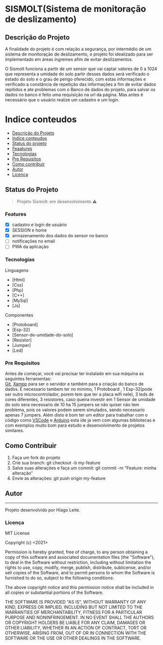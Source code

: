 # SISMOLT(Sistema de monitoração de deslizamento)

## Descrição do Projeto

<p aling="center">
A finalidade do projeto é com relação a segurança, por intermédio de um sistema de monitoração de deslizamento, o projeto foi idealizado para ser implementado em áreas íngremes afim de evitar deslizamentos. 

O Sismolt funciona a partir de um sensor que vai captar valores de 0 a 1024 que representa a umidade do solo partir desses dados será verificado o estado do solo e o grau de perigo oferecido, com estas informações e verificado a constância de repetição das informações a fim de evitar dados repitidos e ate problemas com o Banco de dados do projeto, para salvar os dados no banco é feito uma requisição na url da página. Mas antes é necessário que o usuário realize um cadastro e um login. 
</p>

Indice conteudos
================
<!--ts-->
* [Descrição do Projeto](#descrição-do-projeto)
* [Indice conteudos](#indice-conteudos)
* [Status do projeto](#status-do-projeto)
* [Feaatures](#features)
* [Tecnologias](#tecnologias)
* [Pre Requisitos](#pre-requisitos)
* [Como contribuir](#como-contribuir)
* [Autor](#autor)
* [Licença](#licença)
<!--te-->

## Status do Projeto
> Projeto Sismolt: em desenvolvimento :warning:

### Features

- [x] cadastro e login de usuário
- [x] SESSION e home
- [x] armazenamento dos dados do sensor no banco
- [ ] notificações no email
- [ ] PWA da aplicação

### Tecnologias

<p> Linguagens</p>

- [Html]
- [Css]
- [Php]
- [C++]
- [MySql]
- [Js]

<p> Componentes</p>

- [Protoboard]
- [Esp-32]
- [Sensor-de-umidade-do-solo]
- [Resistor]
- [Jumper]
- [Led]

### Pre Requisitos

Antes de começar, você vai precisar ter instalado em sua máquina as seguintes ferramentas:  
[Git]( https://git-scm.com/downloads),
[Xampp](https://www.apachefriends.org/pt_br/index.html) para ser o servidor e também para a criação do banco de dados.
É necessario tambem ter no minimo, 1 Protoboard , 1 Esp-32(pode ser outro microcontrolador, porem tem que ter a placa wifi nele), 3 leds de cores diferentes, 3 resistores, caso queira investir em 1 Sensor de umidade do solo sera necessario de 10 ha 15 jumpers se não quiser não tem problema, pois os valores podem serem simulados, sendo necessario apenas 7 jumpers.
Além disto é bom ter um editor para trabalhar com o código como [VSCode](https://code.visualstudio.com/) e [Arduino](https://www.arduino.cc/en/software) esta ide ja vem com algumas bibliotecas e com exemplos muito bom para estudo e desenvolvimento de projetos similares.


## Como Contribuir 

1. Faça um fork do projeto
2. Crie sua branch: git checkout -b my-feature
3. Salve suas alterações e faça um commit: git commit -m "Feature: minha alteração"
4. Envie as alterações: git push origin my-feature

## Autor
---
 
 Projeto desenvolvido por Hiago Leite.

### Licença

MIT License

Copyright (c) <2021> <HiagoLeite>

Permission is hereby granted, free of charge, to any person obtaining a copy
of this software and associated documentation files (the "Software"), to deal
in the Software without restriction, including without limitation the rights
to use, copy, modify, merge, publish, distribute, sublicense, and/or sell
copies of the Software, and to permit persons to whom the Software is
furnished to do so, subject to the following conditions:

The above copyright notice and this permission notice shall be included in all
copies or substantial portions of the Software.

THE SOFTWARE IS PROVIDED "AS IS", WITHOUT WARRANTY OF ANY KIND, EXPRESS OR
IMPLIED, INCLUDING BUT NOT LIMITED TO THE WARRANTIES OF MERCHANTABILITY,
FITNESS FOR A PARTICULAR PURPOSE AND NONINFRINGEMENT. IN NO EVENT SHALL THE
AUTHORS OR COPYRIGHT HOLDERS BE LIABLE FOR ANY CLAIM, DAMAGES OR OTHER
LIABILITY, WHETHER IN AN ACTION OF CONTRACT, TORT OR OTHERWISE, ARISING FROM,
OUT OF OR IN CONNECTION WITH THE SOFTWARE OR THE USE OR OTHER DEALINGS IN THE
SOFTWARE.